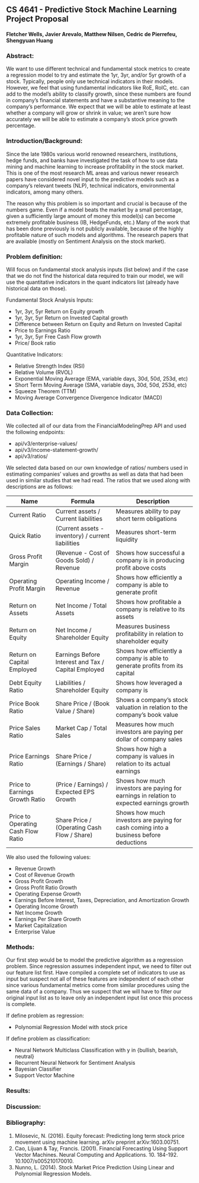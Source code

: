 ## CS 4641 - Predictive Stock Machine Learning Project Proposal
#### Fletcher Wells, Javier Arevalo, Matthew Nilsen, Cedric de Pierrefeu, Shengyuan Huang 

### Abstract: 
We want to use different technical and fundamental stock metrics to create a regression model to try and estimate the 1yr, 3yr, and/or 5yr growth of a stock. Typically, people only use technical indicators in their models. However, we feel that using fundamental indicators like RoE, RoIC, etc. can add to the model’s ability to classify growth, since these numbers are found in company’s financial statements and have a substantive meaning to the company’s performance. We expect that we will be able to estimate at least whether a company will grow or shrink in value; we aren’t sure how accurately we will be able to estimate a company’s stock price growth percentage.

### Introduction/Background: 
Since the late 1980s various world renowned researchers, institutions, hedge funds, and banks have investigated the task of how to use data mining and machine learning to increase profitability in the stock market. This is one of the most research ML areas and various newer research papers have considered novel input to the predictive models such as a company’s relevant tweets (NLP), technical indicators, environmental indicators, among many others. 

The reason why this problem is so important and crucial is because of the numbers game. Even if a model beats the market by a small percentage, given a sufficiently large amount of money this model(s) can become extremely profitable business (IB, HedgeFunds, etc.) Many of the work that has been done previously is not publicly available, because of the highly profitable nature of such models and algorithms. The research papers that are available (mostly on Sentiment Analysis on the stock market).

### Problem definition: 
Will focus on fundamental stock analysis inputs (list below) and if the case that we do not find the historical data required to train our model, we will use the quantitative indicators in the quant indicators list (already have historical data on those). 

Fundamental Stock Analysis Inputs:
* 1yr, 3yr, 5yr Return on Equity growth
* 1yr, 3yr, 5yr Return on Invested Capital growth
* Difference between Return on Equity and Return on Invested Capital
* Price to Earnings Ratio
* 1yr, 3yr, 5yr Free Cash Flow growth
* Price/ Book ratio

Quantitative Indicators:
* Relative Strength Index (RSI)
* Relative Volume (RVOL)
* Exponential Moving Average (EMA, variable days, 30d, 50d, 253d, etc)
* Short Term Moving Average (SMA, variable days, 30d, 50d, 253d, etc)
* Squeeze Theorem (TTM)
* Moving Average Convergence Divergence Indicator (MACD)

### Data Collection:
We collected all of our data from the FinancialModelingPrep API and used the following endpoints:
* api/v3/enterprise-values/
* api/v3/income-statement-growth/
* api/v3/ratios/

We selected data based on our own knowledge of ratios/ numbers used in estimating companies’ values and growths as well as data that had been used in similar studies that we had read. The ratios that we used along with descriptions are as follows:

|Name          |Formula                              |Description|
|--------------|-------------------------------------|-----------|
|Current Ratio |Current assets / Current liabilities |Measures ability to pay short term obligations|
|Quick Ratio  |(Current assets - inventory) / current liabilities  |Measures short-term liquidity |
|Gross Profit Margin  |(Revenue - Cost of Goods Sold) / Revenue  |Shows how successful a company is in producing profit above costs|
|Operating Profit Margin  |Operating Income / Revenue  |Shows how efficiently a company is able to generate profit  |
|Return on Assets  |Net Income / Total Assets  |Shows how profitable a company is relative to its assets|
|Return on Equity  |Net Income / Shareholder Equity  |Measures business profitability in relation to shareholder equity|
|Return on Capital Employed  |Earnings Before Interest and Tax / Capital Employed  |Shows how efficiently a company is able to generate profits from its capital|
|Debt Equity Ratio  |Liabilities / Shareholder Equity  |Shows how leveraged a company is  |
|Price Book Ratio  |Share Price / (Book Value / Share)  |Shows a company’s stock valuation in relation to the company’s book value  |
|Price Sales Ratio  |Market Cap / Total Sales  |Measures how much investors are paying per dollar of company sales  |
|Price Earnings Ratio  |Share Price / (Earnings / Share)  |Shows how high a company is values in relation to its actual earnings  |
|Price to Earnings Growth Ratio  |(Price / Earnings) / Expected EPS Growth  |Shows how much investors are paying for earnings in relation to expected earnings growth  |
|Price to Operating Cash Flow Ratio  |Share Price / (Operating Cash Flow / Share)  |Shows how much investors are paying for cash coming into a business before deductions  |

We also used the following values:
* Revenue Growth
* Cost of Revenue Growth
* Gross Profit Growth
* Gross Profit Ratio Growth
* Operating Expense Growth
* Earnings Before Interest, Taxes, Depreciation, and Amortization Growth
* Operating Income Growth
* Net Income Growth
* Earnings Per Share Growth
* Market Capitalization
* Enterprise Value

### Methods: 
Our first step would be to model the predictive algorithm as a regression problem. Since regression assumes independent input, we need to filter out our feature list first. 
Have compiled a complete set of indicators to use as input but suspect not all of these features are independent of each other since various fundamental metrics come from similar procedures using the same data of a company. Thus we suspect that we will have to filter our original input list as to leave only an independent input list once this process is complete.
 
If define problem as regression:
* Polynomial Regression Model with stock price

If define problem as classification:
* Neural Network Multiclass Classification with y in {bullish, bearish, neutral}
* Recurrent Neural Network for Sentiment Analysis 
* Bayesian Classifier
* Support Vector Machine

### Results: 


### Discussion:


### Bibliography: 
1. Milosevic, N. (2016). Equity forecast: Predicting long term stock price movement using machine learning. arXiv preprint arXiv:1603.00751.
2. Cao, Lijuan & Tay, Francis. (2001). Financial Forecasting Using Support Vector Machines. Neural Computing and Applications. 10. 184-192. 10.1007/s005210170010.
3. Nunno, L. (2014). Stock Market Price Prediction Using Linear and Polynomial Regression Models.
